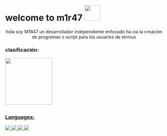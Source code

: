 <div>

# welcome to m1r47 <img height = "50em" src = "https://pa1.narvii.com/6600/68788f7598534e8ef6dadb46cab6a194d340d312_hq.gif" />  
<center>
<p> hola soy M1R47 un desarrollador independiente enfocado ha
cia la creación de programas o 
script para los usuarios de termux 
</p>
</center>

### clasificación:
  

  <a href="https://github.com/LeehXD">
    
    
  <img height = "150em" src = "https://github-readme-stats.vercel.app/api?username=LeehXD&show_icons=true&theme=radical&include_all_commits=true&count_private=true" />
 


##
### Languages:
   
<img src="https://img.icons8.com/color/48/000000/html-5--v1.png"/>
<img src="https://img.icons8.com/color/48/000000/css3.png"/>
<img src="https://img.icons8.com/color/48/000000/python--v1.png"/>
<img src="https://img.icons8.com/officel/50/000000/php-logo.png"/>


##
 </div>  
